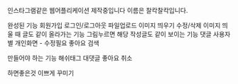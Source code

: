 인스타그램같은 웹어플리케이션 제작중입니다
이름은 찰칵찰칵입니다.

완성된 기능
회원가입
로그인/로그아웃
파일업로드
이미지 띄우기
수정/삭제
이미지 띄울 때 글도 같이 올라가는 기능
그림누르면 해당 작성글도 같이 보이는 기능
댓글
사용자별 개인화면 - 수정필요
좋아요
검색

만들어야 하는 기능
해쉬태그
대댓글
좋아요 취소

하면좋은것
이쁘게 꾸미기
